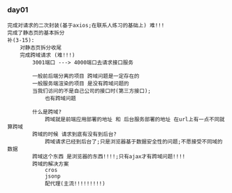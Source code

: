 ### day01
    完成对请求的二次封装(基于axios;在联系人练习的基础上) 难!!!
    完成了静态页的基本拆分
    补(3-15):
        对静态页拆分收尾
        完成跨域请求 (难!!!)
            3001端口 ---> 4000端口去请求接口服务

            一般前后端分离的项目 跨域问题是一定存在的
            一般服务端渲染的项目 是没有跨域问题的
            当我们访问的不是自己公司的接口时(第三方接口);
                也有跨域问题

            什么是跨域?
                跨域就是前端应用部署的地址 和 后台服务部署的地址 在url上有一点不同就算跨域
            跨域的时候 请求到底有没有到后台?
                跨域请求已经到后台了;只是浏览器基于数据安全性的问题;不愿接受不同域的数据
            跨域这个东西 是浏览器的东西!!!!;只有ajax才有跨域问题!!!!
            跨域的解决方案
                cros
                jsonp
                配代理(主流!!!!!!!!!)




